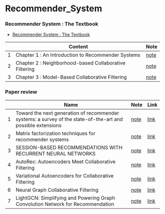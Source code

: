 # Recommender_System

### Recommender System :  The Textbook

- [Recommender System :  The Textbook](http://pzs.dstu.dp.ua/DataMining/recom/bibl/1aggarwal_c_c_recommender_systems_the_textbook.pdf)

|   | Content | Note |
|---|------|---------------| 
| 1 | Chapter 1 : An Introduction to Recommender Systems | [note](https://github.com/inistory/Recommender_System/blob/main/Recommender%20Systems%20:%20the%20textbook/Chapter1.md) |
| 2 | Chapter 2 : Neighborhood-based Collaborative Filtering | [note](https://github.com/inistory/Recommender_System/blob/main/Recommender%20Systems%20:%20the%20textbook/Chapter2.md) |
| 3 | Chapter 3 : Model-Based Collaborative Filtering | [note](https://github.com/inistory/Recommender_System/blob/main/Recommender%20Systems%20:%20the%20textbook/Chapter3.md)  |

### Paper review
|   | Name | Note |                    Link                    |
|---|------|---------------| ----------------------------|
| 1 |  Toward the next generation of recommender systems: a survey of the state-of-the-art and possible extensions |[note](papers/Toward%20the%20next%20generation%20of%20recommender%20systems:%20a%20survey%20of%20the%20state-of-the-art%20and%20possible%20extensions.md)  | [link](http://pages.stern.nyu.edu/~atuzhili/pdf/TKDE-Paper-as-Printed.pdf) |
| 2 | Matrix factorization techniques for recommender systems |[note](papers/Matrix%20factorization%20techniques%20for%20recommender%20systems.md)  | [link](https://datajobs.com/data-science-repo/Recommender-Systems-%5BNetflix%5D.pdf) |
| 3 | SESSION-BASED RECOMMENDATIONS WITH RECURRENT NEURAL NETWORKS |[note](papers/SESSION-BASED%20RECOMMENDATIONS%20WITH%20RECURRENT%20NEURAL%20NETWORKS.md)  | [link](https://arxiv.org/pdf/1511.06939v4.pdf) |
| 4 | AutoRec: Autoencoders Meet Collaborative Filtering |[note](papers/AutoRec:%20Autoencoders%20Meet%20Collaborative%20Filtering.md)  | [link](https://users.cecs.anu.edu.au/~akmenon/papers/autorec/autorec-paper.pdf) |
| 5 | Variational Autoencoders for Collaborative Filtering |[note](papers/Variational%20Autoencoders%20for%20Collaborative%20Filtering.md)  | [link](https://arxiv.org/pdf/1802.05814.pdf) |
| 6 | Neural Graph Collaborative Filtering |[note](papers/Neural%20Graph%20Collaborative%20Filtering.md)  | [link](https://arxiv.org/abs/1905.08108) |
| 7 | LightGCN: Simplifying and Powering Graph Convolution Network for Recommendation |[note](papers/LightGCN:%20Simplifying%20and%20Powering%20Graph%20Convolution%20Network%20for%20Recommendation.md)  | [link](https://arxiv.org/pdf/2002.02126.pdf) |

